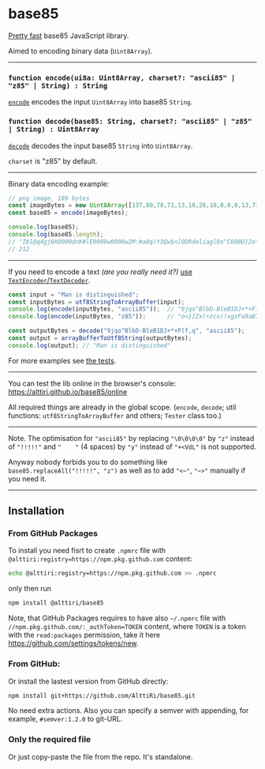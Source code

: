 # base85
[Pretty fast](https://github.com/AlttiRi/base85/blob/7a6edf4b9c0b16e0d63e35c0c102c1875f78ddb0/tests/test-2-speed.js#L23-L52) base85 JavaScript library.

Aimed to encoding binary data (`Uint8Array`).

---

### `function encode(ui8a: Uint8Array, charset?: "ascii85" | "z85" | String) : String`

[`encode`](https://github.com/AlttiRi/base85/blob/42343e624f27ec68aa936a274c297ccd6c15c8cb/index.js#L42) encodes the input `Uint8Array` into base85 `String`.

### `function decode(base85: String, charset?: "ascii85" | "z85" | String) : Uint8Array`

[`decode`](https://github.com/AlttiRi/base85/blob/42343e624f27ec68aa936a274c297ccd6c15c8cb/index.js#L84) decodes the input base85 `String` into `Uint8Array`.

`charset` is "z85" by default.

---

Binary data encoding example:
```js
// png image, 169 bytes
const imageBytes = new Uint8Array([137,80,78,71,13,10,26,10,0,0,0,13,73,72,68,82,0,0,0,32,0,0,0,32,8,2,0,0,0,252,24,237,163,0,0,0,1,115,82,71,66,0,174,206,28,233,0,0,0,4,103,65,77,65,0,0,177,143,11,252,97,5,0,0,0,9,112,72,89,115,0,0,14,195,0,0,14,195,1,199,111,168,100,0,0,0,62,73,68,65,84,72,75,237,210,49,10,0,48,8,197,80,239,127,105,187,252,161,208,150,32,93,243,86,149,44,86,191,213,33,131,9,3,200,0,50,128,12,160,92,74,63,242,77,55,217,216,100,48,97,0,25,64,6,144,1,208,189,0,183,189,228,126,66,93,37,1,0,0,0,0,73,69,78,68,174,66,96,130]);
const base85 = encode(imageBytes);

console.log(base85);
console.log(base85.length);
// "Ibl@q4gj0X0000dnK#lE0000w0000w2M:#a0q)Y3Qw$n]0DRdeliagl9o^C600D}2o*F:VV5Yp<vfDSh010Qns-TMy4-nnD4-ns/z(vgD002hOl{T^yoypdZ3ih:=-zD2Mx$Kqp^3t!W]h.bcr>)fdG9.U305x6kPJ>8N[>z6@/KMWA02X3aKo9.w0jPV5ENmr^0rr9107/QOm6n<:F="
// 212
```

---

If you need to encode a text _(are you really need it?)_ [use `TextEncoder`/`TextDecoder`](https://github.com/AlttiRi/base85/blob/1b04256730cbbedcb6dbbd7e14fe4a6ac7575ce2/tests/util.js#L17-L29).

```js
const input = "Man is distinguished";
const inputBytes = utf8StringToArrayBuffer(input);
console.log(encode(inputBytes, "ascii85"));  // "9jqo^BlbD-BleB1DJ+*+F(f,q"
console.log(encode(inputBytes, "z85"));      // "o<}]Zx(+zcx(!xgzFa9aB7/b}"

const outputBytes = decode("9jqo^BlbD-BleB1DJ+*+F(f,q", "ascii85");
const output = arrayBufferToUtf8String(outputBytes);
console.log(output); // "Man is distinguished"
```

For more examples see [the tests](https://github.com/AlttiRi/base85/tree/master/tests).


---

You can test the lib online in the browser's console: https://alttiri.github.io/base85/online

All required things are already in the global scope. (`encode`, `decode`; util functions: `utf8StringToArrayBuffer` and others; `Tester` class too.)

---

Note.
The optimisation for `"ascii85"` by replacing `"\0\0\0\0"` by `"z"` instead of `"!!!!!"` and `"    "` (4 spaces) by `"y"` instead of `"+<VdL"` is not supported.

Anyway nobody forbids you to do something like `base85.replaceAll("!!!!!", "z")` as well as to add `"<~"`, `"~>"` manually if you need it.


---
## Installation

### From GitHub Packages
To install you need fisrt to create `.npmrc` file with `@alttiri:registry=https://npm.pkg.github.com` content:
```bash
echo @alttiri:registry=https://npm.pkg.github.com >> .npmrc
```

only then run

```bash
npm install @alttiri/base85
```
Note, that GitHub Packages requires to have also `~/.npmrc` file with `//npm.pkg.github.com/:_authToken=TOKEN` content, where `TOKEN` is a token with the `read:packages` permission, take it here https://github.com/settings/tokens/new. 

### From GitHub:
Or install the lastest version from GitHub directly:
```bash
npm install git+https://github.com/AlttiRi/base85.git
```
No need extra actions. Also you can specify a semver with appending, for example, `#semver:1.2.0` to git-URL.

### Only the required file
Or just copy-paste the file from the repo. It's standalone.
